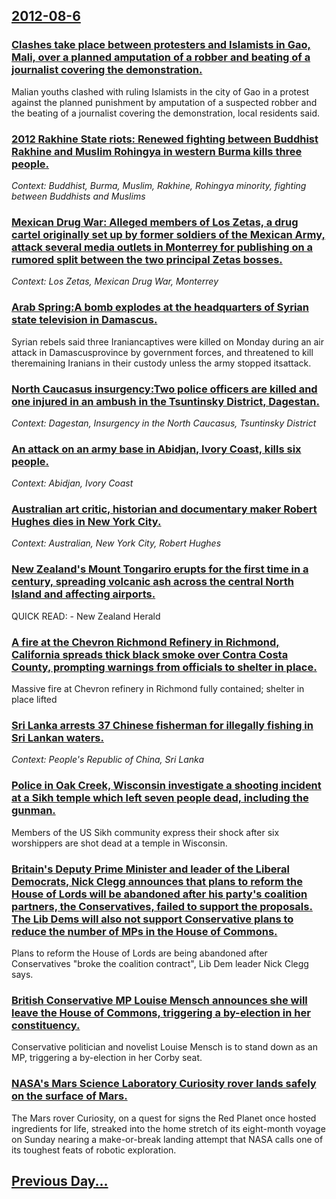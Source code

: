 ## [2012-08-6](/news/2012/08/6/index.md)

### [Clashes take place between protesters and Islamists in Gao, Mali, over a planned amputation of a robber and beating of a journalist covering the demonstration. ](/news/2012/08/6/clashes-take-place-between-protesters-and-islamists-in-gao-mali-over-a-planned-amputation-of-a-robber-and-beating-of-a-journalist-covering.md)
Malian youths clashed with ruling Islamists in the city of Gao in a protest against the planned punishment by amputation of a suspected robber and the beating of a journalist covering the demonstration, local residents said.

### [2012 Rakhine State riots: Renewed fighting between Buddhist Rakhine and Muslim Rohingya in western Burma kills three people. ](/news/2012/08/6/2012-rakhine-state-riots-renewed-fighting-between-buddhist-rakhine-and-muslim-rohingya-in-western-burma-kills-three-people.md)
_Context: Buddhist, Burma, Muslim, Rakhine, Rohingya minority, fighting between Buddhists and Muslims_

### [Mexican Drug War: Alleged members of Los Zetas, a drug cartel originally set up by former soldiers of the Mexican Army, attack several media outlets in Monterrey for publishing on a rumored split between the two principal Zetas bosses. ](/news/2012/08/6/mexican-drug-war-alleged-members-of-los-zetas-a-drug-cartel-originally-set-up-by-former-soldiers-of-the-mexican-army-attack-several-media.md)
_Context: Los Zetas, Mexican Drug War, Monterrey_

### [Arab Spring:A bomb explodes at the headquarters of Syrian state television in Damascus. ](/news/2012/08/6/arab-spring-pa-bomb-explodes-at-the-headquarters-of-syrian-state-television-in-damascus.md)
Syrian rebels said three Iraniancaptives were killed on Monday during an air attack in Damascusprovince by government forces, and threatened to kill theremaining Iranians in their custody unless the army stopped itsattack.

### [North Caucasus insurgency:Two police officers are killed and one injured in an ambush in the Tsuntinsky District, Dagestan. ](/news/2012/08/6/north-caucasus-insurgency-ptwo-police-officers-are-killed-and-one-injured-in-an-ambush-in-the-tsuntinsky-district-dagestan.md)
_Context: Dagestan, Insurgency in the North Caucasus, Tsuntinsky District_

### [An attack on an army base in Abidjan, Ivory Coast, kills six people. ](/news/2012/08/6/an-attack-on-an-army-base-in-abidjan-ivory-coast-kills-six-people.md)
_Context: Abidjan, Ivory Coast_

### [Australian art critic, historian and documentary maker Robert Hughes dies in New York City. ](/news/2012/08/6/australian-art-critic-historian-and-documentary-maker-robert-hughes-dies-in-new-york-city.md)
_Context: Australian, New York City, Robert Hughes_

### [New Zealand's Mount Tongariro erupts for the first time in a century, spreading volcanic ash across the central North Island and affecting airports. ](/news/2012/08/6/new-zealand-s-mount-tongariro-erupts-for-the-first-time-in-a-century-spreading-volcanic-ash-across-the-central-north-island-and-affecting-a.md)
QUICK READ: - New Zealand Herald

### [A fire at the Chevron Richmond Refinery in Richmond, California spreads thick black smoke over Contra Costa County, prompting warnings from officials to shelter in place. ](/news/2012/08/6/a-fire-at-the-chevron-richmond-refinery-in-richmond-california-spreads-thick-black-smoke-over-contra-costa-county-prompting-warnings-from.md)
Massive fire at Chevron refinery in Richmond fully contained; shelter in place lifted

### [Sri Lanka arrests 37 Chinese fisherman for illegally fishing in Sri Lankan waters. ](/news/2012/08/6/sri-lanka-arrests-37-chinese-fisherman-for-illegally-fishing-in-sri-lankan-waters.md)
_Context: People's Republic of China, Sri Lanka_

### [Police in Oak Creek, Wisconsin investigate a shooting incident at a Sikh temple which left seven people dead, including the gunman. ](/news/2012/08/6/police-in-oak-creek-wisconsin-investigate-a-shooting-incident-at-a-sikh-temple-which-left-seven-people-dead-including-the-gunman.md)
Members of the US Sikh community express their shock after six worshippers are shot dead at a temple in Wisconsin.

### [Britain's Deputy Prime Minister and leader of the Liberal Democrats, Nick Clegg announces that plans to reform the House of Lords will be abandoned after his party's coalition partners, the Conservatives, failed to support the proposals. The Lib Dems will also not support Conservative plans to reduce the number of MPs in the House of Commons. ](/news/2012/08/6/britain-s-deputy-prime-minister-and-leader-of-the-liberal-democrats-nick-clegg-announces-that-plans-to-reform-the-house-of-lords-will-be-ab.md)
Plans to reform the House of Lords are being abandoned after Conservatives &quot;broke the coalition contract&quot;, Lib Dem leader Nick Clegg says.

### [British Conservative MP Louise Mensch announces she will leave the House of Commons, triggering a by-election in her constituency. ](/news/2012/08/6/british-conservative-mp-louise-mensch-announces-she-will-leave-the-house-of-commons-triggering-a-by-election-in-her-constituency.md)
Conservative politician and novelist Louise Mensch is to stand down as an MP, triggering a by-election in her Corby seat.

### [NASA's Mars Science Laboratory  Curiosity rover lands safely on the surface of Mars. ](/news/2012/08/6/nasa-s-mars-science-laboratory-curiosity-rover-lands-safely-on-the-surface-of-mars.md)
The Mars rover Curiosity, on a quest for signs the Red Planet once hosted ingredients for life, streaked into the home stretch of its eight-month voyage on Sunday nearing a make-or-break landing attempt that NASA calls one of its toughest feats of robotic exploration.

## [Previous Day...](/news/2012/08/5/index.md)

